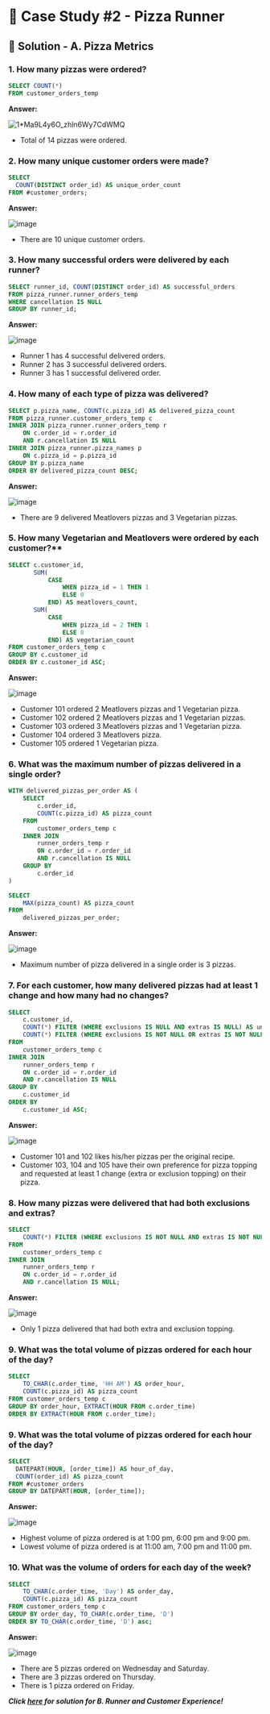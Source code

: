 # 🍕 Case Study #2 - Pizza Runner

## 🍝 Solution - A. Pizza Metrics

### 1. How many pizzas were ordered?

````sql
SELECT COUNT(*)
FROM customer_orders_temp
````

**Answer:**

![1*Ma9L4y6O_zhln6Wy7CdWMQ](https://user-images.githubusercontent.com/81607668/129473598-d6d55ab2-59c7-4040-97db-d1b0c1c5b294.png)

- Total of 14 pizzas were ordered.

### 2. How many unique customer orders were made?

````sql
SELECT 
  COUNT(DISTINCT order_id) AS unique_order_count
FROM #customer_orders;
````

**Answer:**

![image](https://user-images.githubusercontent.com/81607668/129737993-710198bd-433d-469f-b5de-14e4022a3a45.png)

- There are 10 unique customer orders.

### 3. How many successful orders were delivered by each runner?

````sql
SELECT runner_id, COUNT(DISTINCT order_id) AS successful_orders
FROM pizza_runner.runner_orders_temp
WHERE cancellation IS NULL
GROUP BY runner_id;
````

**Answer:**

![image](https://user-images.githubusercontent.com/81607668/129738112-6eada46a-8c32-495a-8e26-793b2fec89ef.png)

- Runner 1 has 4 successful delivered orders.
- Runner 2 has 3 successful delivered orders.
- Runner 3 has 1 successful delivered order.

### 4. How many of each type of pizza was delivered?

````sql
SELECT p.pizza_name, COUNT(c.pizza_id) AS delivered_pizza_count
FROM pizza_runner.customer_orders_temp c
INNER JOIN pizza_runner.runner_orders_temp r 
    ON c.order_id = r.order_id
    AND r.cancellation IS NULL
INNER JOIN pizza_runner.pizza_names p
    ON c.pizza_id = p.pizza_id
GROUP BY p.pizza_name
ORDER BY delivered_pizza_count DESC;
````

**Answer:**

![image](https://user-images.githubusercontent.com/81607668/129738140-c9c002ff-5aed-48ab-bdfa-cadbd98973a9.png)

- There are 9 delivered Meatlovers pizzas and 3 Vegetarian pizzas.

### 5. How many Vegetarian and Meatlovers were ordered by each customer?**

````sql
SELECT c.customer_id, 
       SUM(
           CASE 
               WHEN pizza_id = 1 THEN 1
               ELSE 0
           END) AS meatlovers_count,
       SUM(
           CASE 
               WHEN pizza_id = 2 THEN 1
               ELSE 0
           END) AS vegetarian_count
FROM customer_orders_temp c
GROUP BY c.customer_id
ORDER BY c.customer_id ASC;
````

**Answer:**

![image](https://private-user-images.githubusercontent.com/170286077/412680469-73402963-5ec3-43d7-9198-0f115905ea73.png?jwt=eyJhbGciOiJIUzI1NiIsInR5cCI6IkpXVCJ9.eyJpc3MiOiJnaXRodWIuY29tIiwiYXVkIjoicmF3LmdpdGh1YnVzZXJjb250ZW50LmNvbSIsImtleSI6ImtleTUiLCJleHAiOjE3Mzk0MTE1NzUsIm5iZiI6MTczOTQxMTI3NSwicGF0aCI6Ii8xNzAyODYwNzcvNDEyNjgwNDY5LTczNDAyOTYzLTVlYzMtNDNkNy05MTk4LTBmMTE1OTA1ZWE3My5wbmc_WC1BbXotQWxnb3JpdGhtPUFXUzQtSE1BQy1TSEEyNTYmWC1BbXotQ3JlZGVudGlhbD1BS0lBVkNPRFlMU0E1M1BRSzRaQSUyRjIwMjUwMjEzJTJGdXMtZWFzdC0xJTJGczMlMkZhd3M0X3JlcXVlc3QmWC1BbXotRGF0ZT0yMDI1MDIxM1QwMTQ3NTVaJlgtQW16LUV4cGlyZXM9MzAwJlgtQW16LVNpZ25hdHVyZT00OWVkZTE2YTk4YWUzNWI4MWI3NjI3YjU1NTZkYTYyYjBlMjk4NzZjNTQ2MTUzNjhlZWUzMjZmNjBhZjMxMzg0JlgtQW16LVNpZ25lZEhlYWRlcnM9aG9zdCJ9.1Go53i_c7C_1_3bdDd2FbMdOSYejsplkCrNTdmfYbGE)

- Customer 101 ordered 2 Meatlovers pizzas and 1 Vegetarian pizza.
- Customer 102 ordered 2 Meatlovers pizzas and 1 Vegetarian pizzas.
- Customer 103 ordered 3 Meatlovers pizzas and 1 Vegetarian pizza.
- Customer 104 ordered 3 Meatlovers pizza.
- Customer 105 ordered 1 Vegetarian pizza.

### 6. What was the maximum number of pizzas delivered in a single order?

````sql
WITH delivered_pizzas_per_order AS (
    SELECT 
        c.order_id, 
        COUNT(c.pizza_id) AS pizza_count
    FROM 
        customer_orders_temp c
    INNER JOIN 
        runner_orders_temp r 
        ON c.order_id = r.order_id
        AND r.cancellation IS NULL
    GROUP BY 
        c.order_id
)

SELECT 
    MAX(pizza_count) AS pizza_count
FROM 
    delivered_pizzas_per_order;
````

**Answer:**

![image](https://user-images.githubusercontent.com/81607668/129738201-f676edd4-2530-4663-9ed8-6e6ec4d9cc68.png)

- Maximum number of pizza delivered in a single order is 3 pizzas.

### 7. For each customer, how many delivered pizzas had at least 1 change and how many had no changes?

````sql
SELECT 
    c.customer_id,
    COUNT(*) FILTER (WHERE exclusions IS NULL AND extras IS NULL) AS unchanged_count,
    COUNT(*) FILTER (WHERE exclusions IS NOT NULL OR extras IS NOT NULL) AS changed_count
FROM 
    customer_orders_temp c
INNER JOIN 
    runner_orders_temp r
    ON c.order_id = r.order_id
    AND r.cancellation IS NULL
GROUP BY 
    c.customer_id
ORDER BY 
    c.customer_id ASC;
````

**Answer:**

![image](https://private-user-images.githubusercontent.com/170286077/412687441-2e2c95ac-620c-42de-84d9-601903086f34.png?jwt=eyJhbGciOiJIUzI1NiIsInR5cCI6IkpXVCJ9.eyJpc3MiOiJnaXRodWIuY29tIiwiYXVkIjoicmF3LmdpdGh1YnVzZXJjb250ZW50LmNvbSIsImtleSI6ImtleTUiLCJleHAiOjE3Mzk0MTM2MTEsIm5iZiI6MTczOTQxMzMxMSwicGF0aCI6Ii8xNzAyODYwNzcvNDEyNjg3NDQxLTJlMmM5NWFjLTYyMGMtNDJkZS04NGQ5LTYwMTkwMzA4NmYzNC5wbmc_WC1BbXotQWxnb3JpdGhtPUFXUzQtSE1BQy1TSEEyNTYmWC1BbXotQ3JlZGVudGlhbD1BS0lBVkNPRFlMU0E1M1BRSzRaQSUyRjIwMjUwMjEzJTJGdXMtZWFzdC0xJTJGczMlMkZhd3M0X3JlcXVlc3QmWC1BbXotRGF0ZT0yMDI1MDIxM1QwMjIxNTFaJlgtQW16LUV4cGlyZXM9MzAwJlgtQW16LVNpZ25hdHVyZT1iMmIwNzc0MmY0NzkxZjRkNmIwMWY4YzEyZWMzMmZiY2MzMTk5MmZiZDBmYzQxMTI0YzM3OTUxNDU2YjY2NjM3JlgtQW16LVNpZ25lZEhlYWRlcnM9aG9zdCJ9.IKYRd4QNXEjKJ3H-6JYLO76NVeiCQijo7ofdNVWOZUU)

- Customer 101 and 102 likes his/her pizzas per the original recipe.
- Customer 103, 104 and 105 have their own preference for pizza topping and requested at least 1 change (extra or exclusion topping) on their pizza.

### 8. How many pizzas were delivered that had both exclusions and extras?

````sql
SELECT 
    COUNT(*) FILTER (WHERE exclusions IS NOT NULL AND extras IS NOT NULL) AS exclusions_and_extras
FROM 
    customer_orders_temp c
INNER JOIN 
    runner_orders_temp r
    ON c.order_id = r.order_id
    AND r.cancellation IS NULL;
````

**Answer:**

![image](https://github.com/user-attachments/assets/6487e343-762d-4e94-869b-b0cf2ed4591e)

- Only 1 pizza delivered that had both extra and exclusion topping.

### 9. What was the total volume of pizzas ordered for each hour of the day?

````sql
SELECT 
    TO_CHAR(c.order_time, 'HH AM') AS order_hour,
    COUNT(c.pizza_id) AS pizza_count
FROM customer_orders_temp c
GROUP BY order_hour, EXTRACT(HOUR FROM c.order_time)
ORDER BY EXTRACT(HOUR FROM c.order_time);
````

### 9. What was the total volume of pizzas ordered for each hour of the day?

````sql
SELECT 
  DATEPART(HOUR, [order_time]) AS hour_of_day, 
  COUNT(order_id) AS pizza_count
FROM #customer_orders
GROUP BY DATEPART(HOUR, [order_time]);
````

**Answer:**

![image](https://github.com/user-attachments/assets/5b31deb2-b054-40c4-8270-b243905de72a)

- Highest volume of pizza ordered is at 1:00 pm, 6:00 pm and 9:00 pm.
- Lowest volume of pizza ordered is at 11:00 am, 7:00 pm and 11:00 pm.

### 10. What was the volume of orders for each day of the week?

````sql
SELECT 
    TO_CHAR(c.order_time, 'Day') AS order_day,
    COUNT(c.pizza_id) AS pizza_count
FROM customer_orders_temp c
GROUP BY order_day, TO_CHAR(c.order_time, 'D')
ORDER BY TO_CHAR(c.order_time, 'D') asc;
````

 **Answer:**

![image](https://github.com/user-attachments/assets/832329fd-242a-481f-a120-06a023de348c)

- There are 5 pizzas ordered on Wednesday and Saturday.
- There are 3 pizzas ordered on Thursday.
- There is 1 pizza ordered on Friday.

***Click [here](https://github.com/katiehuangx/8-Week-SQL-Challenge/blob/main/Case%20Study%20%232%20-%20Pizza%20Runner/B.%20Runner%20and%20Customer%20Experience.md) for solution for B. Runner and Customer Experience!***
